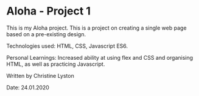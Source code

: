 # Aloha - Project 1

This is my Aloha project. This is a project on creating a single web page based on a pre-existing design.

Technologies used:
HTML, CSS, Javascript ES6.

Personal Learnings:
Increased ability at using flex and CSS and organising HTML, as well as practicing Javascript.

Written by Christine Lyston

Date: 24.01.2020
